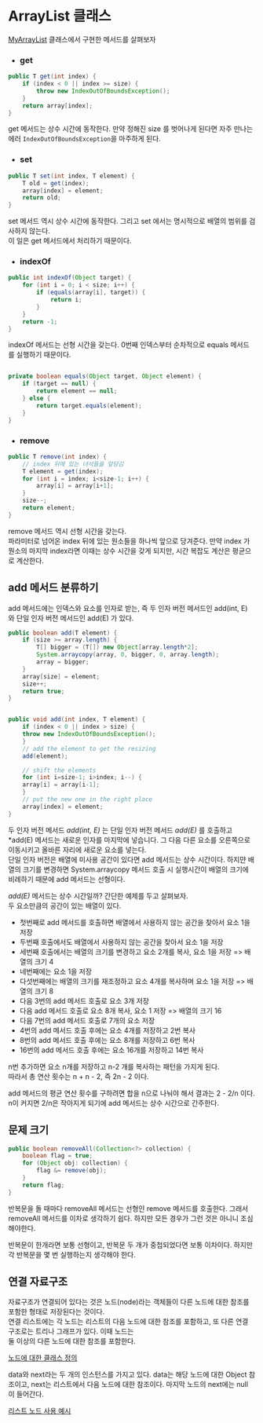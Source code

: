 # ArrayList 클래스

[MyArrayList](https://github.com/reddevilmidzy/DataStructuresWithJava/blob/6494e973acf1b39954d313950cc85abb34866097/src/main/java/org/example/ch02/MyArrayList.java) 클래스에서 구현한 메서드를 살펴보자


* ### get
```java
public T get(int index) {
    if (index < 0 || index >= size) {
        throw new IndexOutOfBoundsException();
    }
    return array[index];
}
```

get 메서드는 상수 시간에 동작한다.  만약 정해진 size 를 벗어나게 된다면 자주 만나는 에러 `IndexOutOfBoundsException`을 마주하게 된다.  

* ### set
```java
public T set(int index, T element) {
    T old = get(index);
    array[index] = element;
    return old;
}
```

set 메서드 역시 상수 시간에 동작한다. 그리고 set 에서는 명시적으로 배열의 범위를 검사하지 않는다.  
이 일은 get 메서드에서 처리하기 때문이다.  

* ### indexOf

```java
public int indexOf(Object target) {
    for (int i = 0; i < size; i++) {
        if (equals(array[i], target)) {
            return i;
        }
    }
    return -1;
}
```

indexOf 메서드는 선형 시간을 갖는다. 0번째 인덱스부터 순차적으로 equals 메서드를 실행하기 때문이다.  

```java

private boolean equals(Object target, Object element) {
    if (target == null) {
        return element == null;
    } else {
        return target.equals(element);
    }
}
```


* ### remove

```java
public T remove(int index) {
    // index 뒤에 있는 녀석들을 앞당김
    T element = get(index);
    for (int i = index; i<size-1; i++) {
        array[i] = array[i+1];
    }
    size--;
    return element;
}
```

remove 메서드 역시 선형 시간을 갖는다.  
파라미터로 넘어온 index 뒤에 있는 원소들을 하나씩 앞으로 당겨준다. 만약 index 가 뭔소의 마지막 index라면 이때는 상수 시간을 갖게 되지만, 
시간 복잡도 계산은 평균으로 계산한다.  


## add 메서드 분류하기

add 메서드에는 인덱스와 요소를 인자로 받는, 즉 두 인자 버전 메서드인 add(int, E) 와 단일 인자 버전 메서드인 add(E) 
가 있다.  


```java
public boolean add(T element) {
    if (size >= array.length) {
        T[] bigger = (T[]) new Object[array.length*2];
        System.arraycopy(array, 0, bigger, 0, array.length);
        array = bigger;
    }
    array[size] = element;
    size++;
    return true;
}


public void add(int index, T element) {
    if (index < 0 || index > size) {
    throw new IndexOutOfBoundsException();
    }
    // add the element to get the resizing
    add(element);

    // shift the elements
    for (int i=size-1; i>index; i--) {
    array[i] = array[i-1];
    }
    // put the new one in the right place
    array[index] = element;
}
```

두 인자 버전 메서드 *add(int, E)* 는 단일 인자 버전 메서드 *add(E)* 를 호출하고 *add(E) 메서드는 새로운 인자를 마지막에 넣습니다. 
그 다음 다른 요소를 오른쪽으로 이동시키고 올바른 자리에 새로운 요소를 넣는다.  
단일 인자 버전은 배열에 미사용 공간이 있다면 add 메서드는 상수 시간이다. 하지먄 배열의 크기를 변경하면 System.arraycopy 메서드 호출 시 
실행시간이 배열의 크기에 비례하기 때문에 add 메서드는 선형이다.  

*add(E)* 메서드는 상수 시간일까? 간단한 예제를 두고 살펴보자.  
두 요소만큼의 공간이 있는 배열이 있다.  

* 첫번째로 add 메서드를 호출하면 배열에서 사용하지 않는 공간을 찾아서 요소 1을 저장
* 두번째 호출에서도 배열에서 사용하지 않는 공간을 찾아서 요소 1을 저장
* 세번째 호출에서는 배열의 크기를 변경하고 요소 2개를 복사, 요소 1을 저장 => 배열의 크기 4
* 네번째에는 요소 1을 저장
* 다섯번째에는 배열의 크기를 재조정하고 요소 4개를 복사하며 요소 1을 저장 => 배열의 크기 8
* 다음 3번의 add 메서드 호출로 요소 3개 저장
* 다음 add 메서드 호출로 요소 8개 복사, 요소 1 저장 => 배열의 크기 16
* 다음 7번의 add 메서드 호출로 7개의 요소 저장
* 4번의 add 메서드 호출 후에는 요소 4개를 저장하고 2번 복사
* 8번의 add 메서드 호출 후에는 요소 8개를 저장하고 6번 복사
* 16번의 add 메서드 호출 후에는 요소 16개를 저장하고 14번 복사


n번 추가하면 요소 n개를 저장하고 n-2 개를 복사하는 패턴을 가지게 된다.  
따라서 총 연산 횟수는 n + n - 2, 즉 2n - 2 이다.  

add 메서드의 평균 연산 횟수를 구하려면 합을 n으로 나눠야 해서 결과는 2 - 2/n 이다. 
n이 커지면 2/n은 작아지게 되기에 add 메서드는 상수 시간으로 간주한다.  


## 문제 크기

```java
public boolean removeAll(Collection<?> collection) {
    boolean flag = true;
    for (Object obj: collection) {
        flag &= remove(obj);
    }
    return flag;
}
```


반복문을 돌 때마다 removeAll 메서드는 선형인 remove 메서드를 호출한다. 그래서 removeAll 메서드를 이차로 생각하기 쉽다. 
하지만 모든 경우가 그런 것은 아니니 조심해야한다.  

반복문이 한개라면 보통 선형이고, 반복문 두 개가 중첩되었다면 보통 이차이다. 하지만 각 반복문을 몇 번 실행하는지 생각해야 한다.  

## 연결 자료구조

자료구조가 연결되어 있다는 것은 노드(node)라는 객체들이 다른 노드에 대한 참조를 포함한 형태로 저장된다는 것이다.  
연결 리스트에는 각 노드는 리스트의 다음 노드에 대한 참조를 포함하고, 또 다른 연결 구조로는 트리나 그래프가 있다. 이때 노드는  
둘 이상의 다른 노드에 대한 참조를 포함한다.


[노드에 대한 클래스 정의](https://github.com/reddevilmidzy/DataStructuresWithJava/blob/6494e973acf1b39954d313950cc85abb34866097/src/main/java/org/example/ch03/ListNode.java)

data와 next라는 두 개의 인스턴스를 가지고 있다. data는 해당 노드에 대한 Object 참조이고, next는 리스트에서
다음 노드에 대한 참조이다. 마지막 노드의 next에는 null 이 들어간다.  

[리스트 노드 사용 예시](https://github.com/reddevilmidzy/DataStructuresWithJava/blob/6494e973acf1b39954d313950cc85abb34866097/src/main/java/org/example/ch03/LInkedListExample.java)